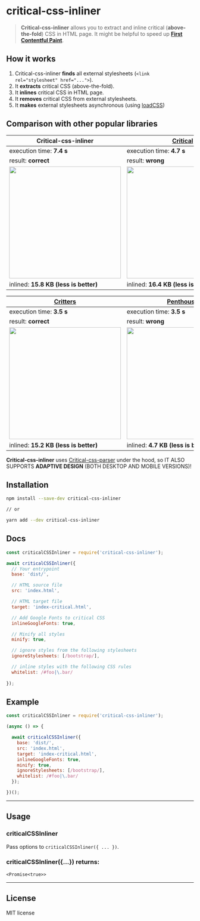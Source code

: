 # critical-css-inliner

> **Critical-css-inliner** allows you to extract and inline critical (**above-the-fold**) CSS in HTML page.
> It might be helpful to speed up **[First Contentful Paint](https://web.dev/first-contentful-paint/)**.

## How it works

1. Critical-css-inliner **finds** all external stylesheets (`<link rel="stylesheet" href="...">`).
2. It **extracts** critical CSS (above-the-fold).
3. It **inlines** critical CSS in HTML page.
4. It **removes** critical CSS from external stylesheets.
5. It **makes** external stylesheets asynchronous (using [loadCSS](https://github.com/filamentgroup/loadCSS))

## Comparison with other popular libraries

Critical-css-inliner                                     | [Critical](https://github.com/addyosmani/critical)
---------------------------------------------------------|-------------------------------------------------------
execution time: **7.4 s**                                | execution time: **4.7 s**
result: **correct**                                      | result: **wrong**
<img src="https://i.ibb.co/j5gHrVW/res.png" width="300"> | <img src="https://i.ibb.co/sqnzGXH/Result.png" width="300"> 
inlined: **15.8 KB (less is better)**                    | inlined: **16.4 KB (less is better)**

[Critters](https://github.com/GoogleChromeLabs/critters) | [Penthouse](https://github.com/pocketjoso/penthouse)
---------------------------------------------------------|-------------------------------------------------------
execution time: **3.5 s**                                | execution time: **3.5 s**
result: **correct**                                      | result: **wrong**
<img src="https://i.ibb.co/j5gHrVW/res.png" width="300"> | <img src="https://i.ibb.co/2nhH1RP/res.png" width="300"> 
inlined: **15.2 KB (less is better)**                    | inlined: **4.7 KB (less is better)**

**Critical-css-inliner** uses [Critical-css-parser](https://github.com/ABVanton200/critical-css-parser/) under the hood, so IT ALSO SUPPORTS **ADAPTIVE DESIGN** (BOTH DESKTOP AND MOBILE VERSIONS)!

## Installation

```sh
npm install --save-dev critical-css-inliner

// or

yarn add --dev critical-css-inliner
```
## Docs

```js
const criticalCSSInliner = require('critical-css-inliner');

await criticalCSSInliner({
  // Your entrypoint
  base: 'dist/',

  // HTML source file
  src: 'index.html',

  // HTML target file
  target: 'index-critical.html',

  // Add Google Fonts to critical CSS
  inlineGoogleFonts: true,

  // Minify all styles
  minify: true,

  // ignore styles from the following stylesheets
  ignoreStylesheets: [/bootstrap/],

  // inline styles with the following CSS rules
  whitelist: /#foo|\.bar/
  
});
```

## Example

```js
const criticalCSSInliner = require('critical-css-inliner');

(async () => {

  await criticalCSSInliner({
    base: 'dist/',
    src: 'index.html',
    target: 'index-critical.html',
    inlineGoogleFonts: true,
    minify: true,
    ignoreStylesheets: [/bootstrap/],
    whitelist: /#foo|\.bar/
  });

})();
```

---

## Usage

### criticalCSSInliner

Pass options to `criticalCSSInliner({ ... })`.

### criticalCSSInliner({...}) returns:

```<Promise<true>>```

---

## License

MIT license